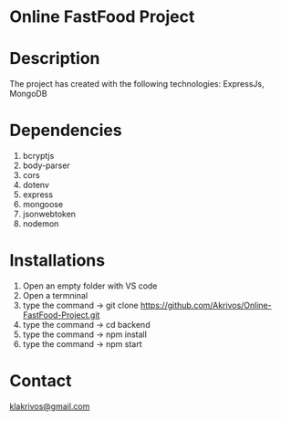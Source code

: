 # Online FastFood Project

# Description
The project has created with the following technologies: ExpressJs, MongoDB

# Dependencies
 1. bcryptjs
 2. body-parser
 3. cors
 4. dotenv
 5. express
 6. mongoose
 7. jsonwebtoken
 8. nodemon

# Installations
 1. Open an empty folder with VS code
 2. Open a termninal
 3. type the command -> git clone https://github.com/Akrivos/Online-FastFood-Project.git
 4. type the command -> cd backend
 5. type the command -> npm install
 6. type the command -> npm start

 # Contact
  klakrivos@gmail.com